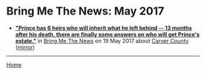 # Bring Me The News: May 2017

 - [**"Prince has 6 heirs who will inherit what he left behind -- 13 months after his death, there are finally some answers on who will get Prince's estate."**](https://bringmethenews.com/news/prince-6-heirs-will-inherit-belongings) in [Bring Me The News](https://bringmethenews.com/) on 19 May 2017 about [Carver County](../../topics/carver-county/index.md) ([mirror](https://web.archive.org/web/*/https://bringmethenews.com/news/prince-6-heirs-will-inherit-belongings))

----

[Home](./)
